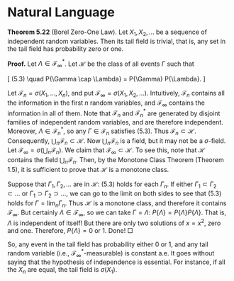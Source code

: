 # Natural Language

**Theorem 5.22** (Borel Zero-One Law). Let $X_1, X_2, \ldots$ be a sequence of independent random variables. Then its tail field is trivial, that is, any set in the tail field has probability zero or one.

**Proof.** Let $\Lambda \in \mathcal{F}^*_\infty$. Let $\mathcal{H}$ be the class of all events $\Gamma$ such that

\[
(5.3) \quad P\{\Gamma \cap \Lambda\} = P\{\Gamma\} P\{\Lambda\}.
\]

Let $\mathcal{F}_n = \sigma(X_1, \ldots, X_n)$, and put $\mathcal{F}_\infty = \sigma(X_1, X_2, \ldots)$. Intuitively, $\mathcal{F}_n$ contains all the information in the first $n$ random variables, and $\mathcal{F}_\infty$ contains the information in all of them. Note that $\mathcal{F}_n$ and $\mathcal{F}^*_n$ are generated by disjoint families of independent random variables, and are therefore independent. Moreover, $\Lambda \in \mathcal{F}^*_n$, so any $\Gamma \in \mathcal{F}_n$ satisfies (5.3). Thus $\mathcal{F}_n \subset \mathcal{H}$. Consequently, $\bigcup_n \mathcal{F}_n \subset \mathcal{H}$. Now $\bigcup_n \mathcal{F}_n$ is a field, but it may not be a $\sigma$-field. Let $\mathcal{F}_\infty = \sigma(\bigcup_n \mathcal{F}_n)$. We claim that $\mathcal{F}_\infty \subset \mathcal{H}$. To see this, note that $\mathcal{H}$ contains the field $\bigcup_n \mathcal{F}_n$. Then, by the Monotone Class Theorem (Theorem 1.5), it is sufficient to prove that $\mathcal{H}$ is a monotone class.

Suppose that $\Gamma_1, \Gamma_2, \ldots$ are in $\mathcal{H}$: (5.3) holds for each $\Gamma_n$. If either $\Gamma_1 \subset \Gamma_2 \subset \ldots$ or $\Gamma_1 \supset \Gamma_2 \supset \ldots$, we can go to the limit on both sides to see that (5.3) holds for $\Gamma = \lim_n \Gamma_n$. Thus $\mathcal{H}$ is a monotone class, and therefore it contains $\mathcal{F}_\infty$. But certainly $\Lambda \in \mathcal{F}_\infty$, so we can take $\Gamma = \Lambda$: $P\{\Lambda\} = P\{\Lambda\} P\{\Lambda\}$. That is, $\Lambda$ is independent of itself! But there are only two solutions of $x = x^2$, zero and one. Therefore, $P\{\Lambda\} = 0$ or $1$. Done!  □

So, any event in the tail field has probability either 0 or 1, and any tail random variable (i.e., $\mathcal{F}^*_\infty$-measurable) is constant a.e. It goes without saying that the hypothesis of independence is essential. For instance, if all the $X_n$ are equal, the tail field is $\sigma(X_1)$.
